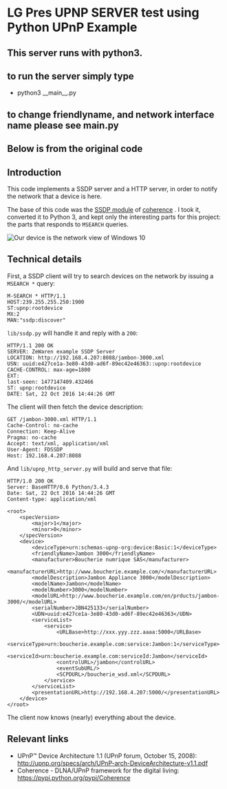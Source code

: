 # LG Pres UPNP SERVER test using Python UPnP Example 

## This server runs with python3.
## to run the server simply type 

 - python3 \_\_main\_\_.py


## to change friendlyname, and network interface name please see __main__.py



## Below is from the original code


## Introduction

This code implements a SSDP server and a HTTP server, in order to notify the network that a device is here.

The base of this code was the [SSDP module](https://github.com/palfrey/coherence/blob/master/coherence/upnp/core/ssdp.py) of [coherence](http://coherence.beebits.net) .
I took it, converted it to Python 3, and kept only the interesting parts for this project: the parts that responds to `MSEARCH` queries.
 
![Our device is the network view of Windows 10](a-upnp-device-visible-in-the-network-center-of-windows-10.png "Our device is the network view ofWindows 10")

## Technical details

First, a SSDP client will try to search devices on the network by issuing
a `MSEARCH *` query:

    M-SEARCH * HTTP/1.1
    HOST:239.255.255.250:1900
    ST:upnp:rootdevice
    MX:2
    MAN:"ssdp:discover"

`lib/ssdp.py` will handle it and reply with a `200`:

    HTTP/1.1 200 OK
    SERVER: ZeWaren example SSDP Server
    LOCATION: http://192.168.4.207:8088/jambon-3000.xml
    USN: uuid:e427ce1a-3e80-43d0-ad6f-89ec42e46363::upnp:rootdevice
    CACHE-CONTROL: max-age=1800
    EXT: 
    last-seen: 1477147409.432466
    ST: upnp:rootdevice
    DATE: Sat, 22 Oct 2016 14:44:26 GMT

The client will then fetch the device description:

    GET /jambon-3000.xml HTTP/1.1
    Cache-Control: no-cache
    Connection: Keep-Alive
    Pragma: no-cache
    Accept: text/xml, application/xml
    User-Agent: FDSSDP
    Host: 192.168.4.207:8088


And `lib/upnp_http_server.py` will build and serve that file:

    HTTP/1.0 200 OK
    Server: BaseHTTP/0.6 Python/3.4.3
    Date: Sat, 22 Oct 2016 14:44:26 GMT
    Content-type: application/xml
    
    <root>
        <specVersion>
            <major>1</major>
            <minor>0</minor>
        </specVersion>
        <device>
            <deviceType>urn:schemas-upnp-org:device:Basic:1</deviceType>
            <friendlyName>Jambon 3000</friendlyName>
            <manufacturer>Boucherie numrique SAS</manufacturer>
            <manufacturerURL>http://www.boucherie.example.com/</manufacturerURL>
            <modelDescription>Jambon Appliance 3000</modelDescription>
            <modelName>Jambon</modelName>
            <modelNumber>3000</modelNumber>
            <modelURL>http://www.boucherie.example.com/en/prducts/jambon-3000/</modelURL>
            <serialNumber>JBN425133</serialNumber>
            <UDN>uuid:e427ce1a-3e80-43d0-ad6f-89ec42e46363</UDN>
            <serviceList>
                <service>
                    <URLBase>http://xxx.yyy.zzz.aaaa:5000</URLBase>
                    <serviceType>urn:boucherie.example.com:service:Jambon:1</serviceType>
                    <serviceId>urn:boucherie.example.com:serviceId:Jambon</serviceId>
                    <controlURL>/jambon</controlURL>
                    <eventSubURL/>
                    <SCPDURL>/boucherie_wsd.xml</SCPDURL>
                </service>
            </serviceList>
            <presentationURL>http://192.168.4.207:5000/</presentationURL>
        </device>
    </root>

The client now knows (nearly) everything about the device.

## Relevant links

 * UPnP™ Device Architecture 1.1 (UPnP forum, October 15, 2008): http://upnp.org/specs/arch/UPnP-arch-DeviceArchitecture-v1.1.pdf
 * Coherence - DLNA/UPnP framework for the digital living:  https://pypi.python.org/pypi/Coherence
